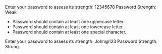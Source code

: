 Enter your password to assess its strength: 12345678
Password Strength: Weak
- Password should contain at least one uppercase letter. 
- Password should contain at least one lowercase letter. 
- Password should contain at least one special character.



Enter your password to assess its strength: John@123
Password Strength: Strong
